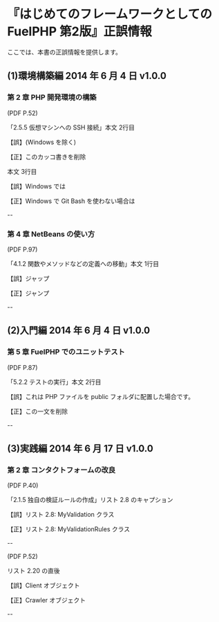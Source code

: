 # 『はじめてのフレームワークとしての FuelPHP 第2版』正誤情報

ここでは、本書の正誤情報を提供します。

## (1)環境構築編 2014 年 6 月 4 日 v1.0.0

### 第 2 章 PHP 開発環境の構築

(PDF P.52)

「2.5.5 仮想マシンへの SSH 接続」本文 2行目

【誤】(Windows を除く)

【正】このカッコ書きを削除

本文 3行目

【誤】Windows では

【正】Windows で Git Bash を使わない場合は

--

### 第 4 章 NetBeans の使い方

(PDF P.97)

「4.1.2 関数やメソッドなどの定義への移動」本文 1行目

【誤】ジャップ

【正】ジャンプ

--

## (2)入門編 2014 年 6 月 4 日 v1.0.0

### 第 5 章 FuelPHP でのユニットテスト

(PDF P.87)

「5.2.2 テストの実行」本文 2行目

【誤】これは PHP ファイルを public フォルダに配置した場合です。

【正】この一文を削除

--

## (3)実践編 2014 年 6 月 17 日 v1.0.0

### 第 2 章 コンタクトフォームの改良

(PDF P.40)

「2.1.5 独自の検証ルールの作成」リスト 2.8 のキャプション

【誤】リスト 2.8: MyValidation クラス

【正】リスト 2.8: MyValidationRules クラス

--

(PDF P.52)

リスト 2.20 の直後

【誤】Client オブジェクト

【正】Crawler オブジェクト

--

